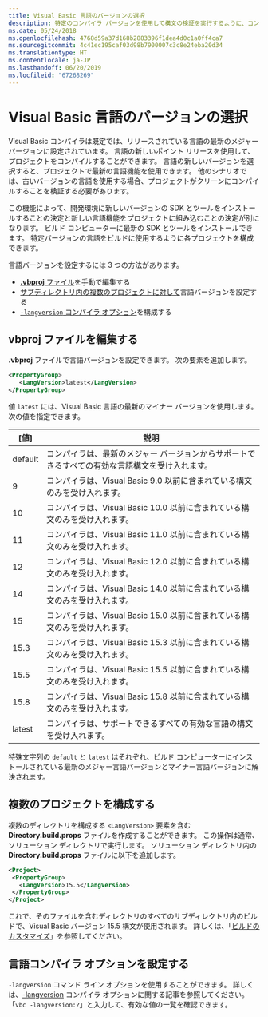 ```yaml
---
title: Visual Basic 言語のバージョンの選択
description: 特定のコンパイラ バージョンを使用して構文の検証を実行するように、コンパイラを構成します。
ms.date: 05/24/2018
ms.openlocfilehash: 4768d59a37d168b2883396f1dea4d0c1a0ff4ca7
ms.sourcegitcommit: 4c41ec195caf03d98b7900007c3c8e24eba20d34
ms.translationtype: HT
ms.contentlocale: ja-JP
ms.lasthandoff: 06/20/2019
ms.locfileid: "67268269"
---
```

# <a name="select-the-visual-basic-language-version"></a>Visual Basic 言語のバージョンの選択

Visual Basic コンパイラは既定では、リリースされている言語の最新のメジャー バージョンに設定されています。 言語の新しいポイント リリースを使用して、プロジェクトをコンパイルすることができます。 言語の新しいバージョンを選択すると、プロジェクトで最新の言語機能を使用できます。 他のシナリオでは、古いバージョンの言語を使用する場合、プロジェクトがクリーンにコンパイルすることを検証する必要があります。

この機能によって、開発環境に新しいバージョンの SDK とツールをインストールすることの決定と新しい言語機能をプロジェクトに組み込むことの決定が別になります。 ビルド コンピューターに最新の SDK とツールをインストールできます。 特定バージョンの言語をビルドに使用するように各プロジェクトを構成できます。

言語バージョンを設定するには 3 つの方法があります。

- [ **.vbproj** ファイル](#edit-the-vbproj-file)を手動で編集する
- [サブディレクトリ内の複数のプロジェクトに対して](#configure-multiple-projects)言語バージョンを設定する
- [`-langversion` コンパイラ オプション](#set-the-langversion-compiler-option)を構成する

## <a name="edit-the-vbproj-file"></a>vbproj ファイルを編集する

**.vbproj** ファイルで言語バージョンを設定できます。 次の要素を追加します。

```xml
<PropertyGroup>
   <LangVersion>latest</LangVersion>
</PropertyGroup>
```

値 `latest` には、Visual Basic 言語の最新のマイナー バージョンを使用します。 次の値を指定できます。

|[値]|説明|
|------------|-------------|
|default|コンパイラは、最新のメジャー バージョンからサポートできるすべての有効な言語構文を受け入れます。|
|9|コンパイラは、Visual Basic 9.0 以前に含まれている構文のみを受け入れます。|
|10|コンパイラは、Visual Basic 10.0 以前に含まれている構文のみを受け入れます。|
|11|コンパイラは、Visual Basic 11.0 以前に含まれている構文のみを受け入れます。|
|12|コンパイラは、Visual Basic 12.0 以前に含まれている構文のみを受け入れます。|
|14|コンパイラは、Visual Basic 14.0 以前に含まれている構文のみを受け入れます。|
|15|コンパイラは、Visual Basic 15.0 以前に含まれている構文のみを受け入れます。|
|15.3|コンパイラは、Visual Basic 15.3 以前に含まれている構文のみを受け入れます。|
|15.5|コンパイラは、Visual Basic 15.5 以前に含まれている構文のみを受け入れます。|
|15.8|コンパイラは、Visual Basic 15.8 以前に含まれている構文のみを受け入れます。|
|latest|コンパイラは、サポートできるすべての有効な言語の構文を受け入れます。|

特殊文字列の `default` と `latest` はそれぞれ、ビルド コンピューターにインストールされている最新のメジャー言語バージョンとマイナー言語バージョンに解決されます。

## <a name="configure-multiple-projects"></a>複数のプロジェクトを構成する

複数のディレクトリを構成する `<LangVersion>` 要素を含む **Directory.build.props** ファイルを作成することができます。 この操作は通常、ソリューション ディレクトリで実行します。 ソリューション ディレクトリ内の **Directory.build.props** ファイルに以下を追加します。

```xml
<Project>
 <PropertyGroup>
   <LangVersion>15.5</LangVersion>
 </PropertyGroup>
</Project>
```

これで、そのファイルを含むディレクトリのすべてのサブディレクトリ内のビルドで、Visual Basic バージョン 15.5 構文が使用されます。 詳しくは、「[ビルドのカスタマイズ](/visualstudio/msbuild/customize-your-build)」を参照してください。

## <a name="set-the-langversion-compiler-option"></a>言語コンパイラ オプションを設定する

`-langversion` コマンド ライン オプションを使用することができます。 詳しくは、[-langversion](../reference/command-line-compiler/langversion.md) コンパイラ オプションに関する記事を参照してください。 「`vbc -langversion:?`」と入力して、有効な値の一覧を確認できます。
